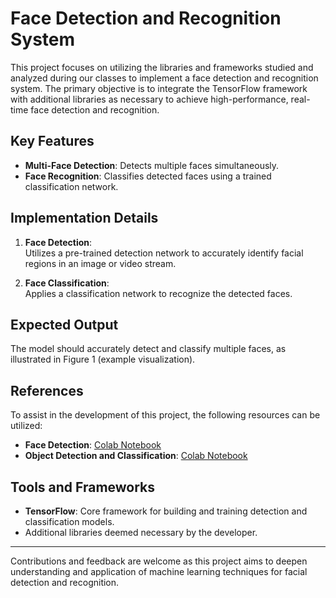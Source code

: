 # Face Detection and Recognition System  

This project focuses on utilizing the libraries and frameworks studied and analyzed during our classes to implement a face detection and recognition system. The primary objective is to integrate the TensorFlow framework with additional libraries as necessary to achieve high-performance, real-time face detection and recognition.  

## Key Features  
- **Multi-Face Detection**: Detects multiple faces simultaneously.  
- **Face Recognition**: Classifies detected faces using a trained classification network.  

## Implementation Details  
1. **Face Detection**:  
   Utilizes a pre-trained detection network to accurately identify facial regions in an image or video stream.  

2. **Face Classification**:  
   Applies a classification network to recognize the detected faces.  

## Expected Output  
The model should accurately detect and classify multiple faces, as illustrated in Figure 1 (example visualization).  

## References  
To assist in the development of this project, the following resources can be utilized:  
- **Face Detection**: [Colab Notebook](https://colab.research.google.com/drive/1QnC7lV7oVFk5OZCm75fqbLAfD9qBy9bw?usp=sharing)  
- **Object Detection and Classification**: [Colab Notebook](https://colab.research.google.com/drive/1xdjyBiY75MAVRSjgmiqI7pbRLn58VrbE?usp=sharing)  

## Tools and Frameworks  
- **TensorFlow**: Core framework for building and training detection and classification models.  
- Additional libraries deemed necessary by the developer.  

---

Contributions and feedback are welcome as this project aims to deepen understanding and application of machine learning techniques for facial detection and recognition.  

